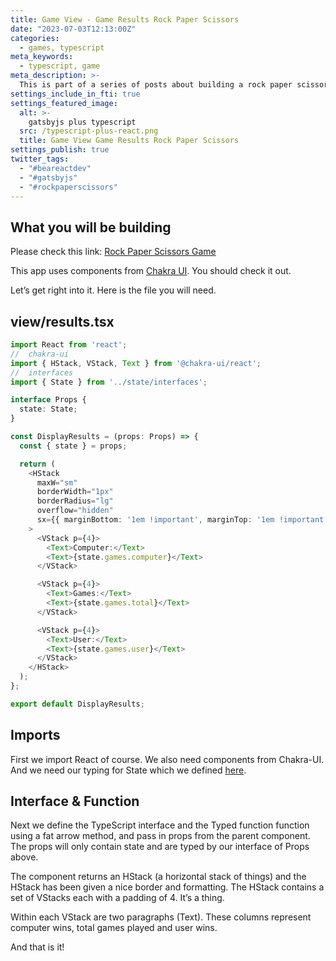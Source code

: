 ```yaml
---
title: Game View - Game Results Rock Paper Scissors
date: "2023-07-03T12:13:00Z"
categories:
  - games, typescript
meta_keywords:
  - typescript, game
meta_description: >-
  This is part of a series of posts about building a rock paper scissors game in gatsbyjs.
settings_include_in_fti: true
settings_featured_image:
  alt: >-
    gatsbyjs plus typescript
  src: /typescript-plus-react.png
  title: Game View Game Results Rock Paper Scissors
settings_publish: true
twitter_tags:
  - "#beareactdev"
  - "#gatsbyjs"
  - "#rockpaperscissors"
---
```


## What you will be building

Please check this link: <a href="https://beareact.dev/games/rock-paper-scissors/" target="_blank">Rock Paper Scissors Game</a>

This app uses components from <a href="https://chakra-ui.com/" rel="noopener" target="_blank">Chakra UI</a>. You should check it out.

Let’s get right into it. Here is the file you will need.

## view/results.tsx

```typescript
import React from 'react';
//  chakra-ui
import { HStack, VStack, Text } from '@chakra-ui/react';
//  interfaces
import { State } from '../state/interfaces';

interface Props {
  state: State;
}

const DisplayResults = (props: Props) => {
  const { state } = props;

  return (
    <HStack
      maxW="sm"
      borderWidth="1px"
      borderRadius="lg"
      overflow="hidden"
      sx={{ marginBottom: '1em !important', marginTop: '1em !important' }}
    >
      <VStack p={4}>
        <Text>Computer:</Text>
        <Text>{state.games.computer}</Text>
      </VStack>

      <VStack p={4}>
        <Text>Games:</Text>
        <Text>{state.games.total}</Text>
      </VStack>

      <VStack p={4}>
        <Text>User:</Text>
        <Text>{state.games.user}</Text>
      </VStack>
    </HStack>
  );
};

export default DisplayResults;
```

## Imports

First we import React of course. We also need components from Chakra-UI. And we need our typing for State which we defined <a href="https://beareact.dev/game-state-rock-paper-scissors/">here</a>.

## Interface & Function

Next we define the TypeScript interface and the Typed function function using a fat arrow method, and pass in props from the parent component. The props will only contain state and are typed by our interface of Props above.

The component returns an HStack (a horizontal stack of things) and the HStack has been given a nice border and formatting. The HStack contains a set of VStacks each with a padding of 4. It’s a thing.

Within each VStack are two paragraphs (Text). These columns represent computer wins, total games played and user wins.

And that is it!
